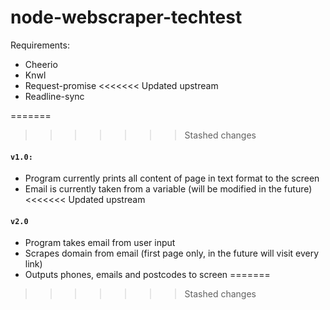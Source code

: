 # node-webscraper-techtest
Requirements:
- Cheerio
- Knwl
- Request-promise
<<<<<<< Updated upstream
- Readline-sync

=======
>>>>>>> Stashed changes

#### ```v1.0:```
- Program currently prints all content of page in text format to the screen
- Email is currently taken from a variable (will be modified in the future)
<<<<<<< Updated upstream

#### ```v2.0```
- Program takes email from user input
- Scrapes domain from email (first page only, in the future will visit every link)
- Outputs phones, emails and postcodes to screen
=======
>>>>>>> Stashed changes
